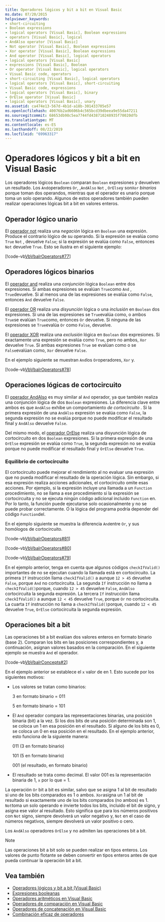 ```yaml
---
title: Operadores lógicos y bit a bit en Visual Basic
ms.date: 07/20/2015
helpviewer_keywords:
- short-circuiting
- Boolean expressions
- logical operators [Visual Basic], Boolean expressions
- operators [Visual Basic], logical
- AndAlso operator [Visual Basic]
- Not operator [Visual Basic], Boolean expressions
- Xor operator [Visual Basic], Boolean expressions
- And operator [Visual Basic], logical operators
- logical operators [Visual Basic]
- expressions [Visual Basic], Boolean
- Or operator [Visual Basic], logical operators
- Visual Basic code, operators
- short-circuiting [Visual Basic], logical operators
- logical operators [Visual Basic], short-circuiting
- Visual Basic code, expressions
- logical operators [Visual Basic], binary
- OrElse operator [Visual Basic]
- logical operators [Visual Basic], unary
ms.assetid: ca474e13-567d-4b1d-a18b-301433705e57
ms.openlocfilehash: 40076b2ad6606b4c565bcd39dbeea9e55da47211
ms.sourcegitcommit: 68653db98c5ea7744fd438710248935f70020dfb
ms.translationtype: MT
ms.contentlocale: es-ES
ms.lasthandoff: 08/22/2019
ms.locfileid: "69963317"
---
```

# <a name="logical-and-bitwise-operators-in-visual-basic"></a>Operadores lógicos y bit a bit en Visual Basic
Los operadores lógicos `Boolean` comparan `Boolean` expresiones y devuelven un resultado. Los `And`operadores `Or`, ,`AndAlso` `Not` , `OrElse`y son`Xor` *binarios* porque toman dos operandos, mientras que el operador es unario porque toma un solo operando. Algunos de estos operadores también pueden realizar operaciones lógicas bit a bit en valores enteros.  
  
## <a name="unary-logical-operator"></a>Operador lógico unario  
 El [operador not](../../../../visual-basic/language-reference/operators/not-operator.md) realiza una *negación* lógica en `Boolean` una expresión. Produce el contrario lógico de su operando. Si la expresión se evalúa como `True` `Not` , devuelve `False`; si la expresión se evalúa como `False`, entonces `Not` devuelve `True`. Esto se ilustra en el siguiente ejemplo:  
  
 [!code-vb[VbVbalrOperators#77](~/samples/snippets/visualbasic/VS_Snippets_VBCSharp/VbVbalrOperators/VB/Class1.vb#77)]  
  
## <a name="binary-logical-operators"></a>Operadores lógicos binarios  
 El [operador and](../../../../visual-basic/language-reference/operators/and-operator.md) realiza una *conjunción* lógica `Boolean` entre dos expresiones. Si ambas expresiones se evalúan `True`como `And` , `True`devuelve. Si al menos una de las expresiones se evalúa como `False`, entonces `And` devuelve `False`.  
  
 El [operador OR](../../../../visual-basic/language-reference/operators/or-operator.md) realiza una *disyunción* lógica o una *inclusión* en `Boolean` dos expresiones. Si una de las expresiones se `True`evalúa como, o ambos `True`se evalúan `True`como, entonces `Or` devuelve. Si ninguna de las expresiones se `True`evalúa `Or` como `False`, devuelve.  
  
 El [operador XOR](../../../../visual-basic/language-reference/operators/xor-operator.md) realiza una *exclusión* lógica en `Boolean` dos expresiones. Si exactamente una expresión se evalúa como `True`, pero no ambos, `Xor` devuelve `True`. Si ambas expresiones `True` se evalúan como o se `False`evalúan como, `Xor` devuelve `False`.  
  
 En el ejemplo siguiente se muestran `And`los `Or`operadores, `Xor` y.  
  
 [!code-vb[VbVbalrOperators#78](~/samples/snippets/visualbasic/VS_Snippets_VBCSharp/VbVbalrOperators/VB/Class1.vb#78)]  
  
## <a name="short-circuiting-logical-operations"></a>Operaciones lógicas de cortocircuito  
 El [operador AndAlso](../../../../visual-basic/language-reference/operators/andalso-operator.md) es muy similar al `And` operador, ya que también realiza una conjunción lógica de dos `Boolean` expresiones. La diferencia clave entre ambos es que `AndAlso` exhibe un comportamiento *de cortocircuito* . Si la primera expresión de una `AndAlso` expresión se evalúa como `False`, la segunda expresión no se evalúa porque no puede modificar el resultado final y `AndAlso` devuelve `False`.  
  
 Del mismo modo, el [operador OrElse](../../../../visual-basic/language-reference/operators/orelse-operator.md) realiza una disyunción lógica de cortocircuito en dos `Boolean` expresiones. Si la primera expresión de una `OrElse` expresión se evalúa como `True`, la segunda expresión no se evalúa porque no puede modificar el resultado final y `OrElse` devuelve `True`.  
  
### <a name="short-circuiting-trade-offs"></a>Equilibrio de cortocircuito  
 El cortocircuito puede mejorar el rendimiento al no evaluar una expresión que no pueda modificar el resultado de la operación lógica. Sin embargo, si esa expresión realiza acciones adicionales, el cortocircuito omite esas acciones. Por ejemplo, si la expresión incluye una llamada a un `Function` procedimiento, no se llama a ese procedimiento si la expresión se cortocircuita y no se ejecuta ningún código adicional incluido `Function` en. Por lo tanto, la función puede ejecutarse solo ocasionalmente y no se puede probar correctamente. O la lógica del programa podría depender del código `Function`del.  
  
 En el ejemplo siguiente se muestra la diferencia `And`entre `Or`, y sus homólogos de cortocircuito.  
  
 [!code-vb[VbVbalrOperators#81](~/samples/snippets/visualbasic/VS_Snippets_VBCSharp/VbVbalrOperators/VB/Class1.vb#81)]  
  
 [!code-vb[VbVbalrOperators#80](~/samples/snippets/visualbasic/VS_Snippets_VBCSharp/VbVbalrOperators/VB/Class1.vb#80)]  
  
 [!code-vb[VbVbalrOperators#79](~/samples/snippets/visualbasic/VS_Snippets_VBCSharp/VbVbalrOperators/VB/Class1.vb#79)]  
  
 En el ejemplo anterior, tenga en cuenta que algunos códigos `checkIfValid()` importantes de no se ejecutan cuando la llamada está en cortocircuito. La primera `If` instrucción llama `checkIfValid()` a aunque `12 > 45` devuelve `False`, porque `And` no cortocircuita. La segunda `If` instrucción no llama a `checkIfValid()`porque, cuando `12 > 45` devuelve `False`, `AndAlso` cortocircuita la segunda expresión. La tercera `If` instrucción llama `checkIfValid()` a aunque `12 < 45` devuelve `True`, porque `Or` no cortocircuita. La cuarta `If` instrucción no llama a `checkIfValid()`porque, cuando `12 < 45` devuelve `True`, `OrElse` cortocircuita la segunda expresión.  
  
## <a name="bitwise-operations"></a>Operaciones bit a bit  
 Las operaciones bit a bit evalúan dos valores enteros en formato binario (base 2). Comparan los bits en las posiciones correspondientes y, a continuación, asignan valores basados en la comparación. En el siguiente ejemplo se muestra `And` el operador.  
  
 [!code-vb[VbVbalrConcepts#2](~/samples/snippets/visualbasic/VS_Snippets_VBCSharp/VbVbalrConcepts/VB/Class1.vb#2)]  
  
 En el ejemplo anterior se establece el `x` valor de en 1. Esto sucede por los siguientes motivos:  
  
- Los valores se tratan como binarios:  
  
     3 en formato binario = 011  
  
     5 en formato binario = 101  
  
- El `And` operador compara las representaciones binarias, una posición binaria (bit) a la vez. Si los dos bits de una posición determinada son 1, se coloca un 1 en esa posición en el resultado. Si alguno de los bits es 0, se coloca un 0 en esa posición en el resultado. En el ejemplo anterior, esto funciona de la siguiente manera:  
  
     011 (3 en formato binario)  
  
     101 (5 en formato binario)  
  
     001 (el resultado, en formato binario)  
  
- El resultado se trata como decimal. El valor 001 es la representación binaria de 1, `x` por lo que = 1.  
  
 La operación `Or` bit a bit es similar, salvo que se asigna 1 al bit de resultado si uno de los bits comparados es 1 o ambos. `Xor`asigna un 1 al bit de resultado si exactamente uno de los bits comparados (no ambos) es 1. `Not`toma un solo operando e invierte todos los bits, incluido el bit de signo, y asigna ese valor al resultado. Esto significa que para los números positivos con `Not` signo, siempre devolverá un valor negativo y, `Not` en el caso de números negativos, siempre devolverá un valor positivo o cero.  
  
 Los `AndAlso` operadores `OrElse` y no admiten las operaciones bit a bit.  
  
> [!NOTE]
> Las operaciones bit a bit solo se pueden realizar en tipos enteros. Los valores de punto flotante se deben convertir en tipos enteros antes de que pueda continuar la operación bit a bit.  
  
## <a name="see-also"></a>Vea también

- [Operadores lógicos y bit a bit (Visual Basic)](../../../../visual-basic/language-reference/operators/logical-bitwise-operators.md)
- [Expresiones booleanas](../../../../visual-basic/programming-guide/language-features/operators-and-expressions/boolean-expressions.md)
- [Operadores aritméticos en Visual Basic](../../../../visual-basic/programming-guide/language-features/operators-and-expressions/arithmetic-operators.md)
- [Operadores de comparación en Visual Basic](../../../../visual-basic/programming-guide/language-features/operators-and-expressions/comparison-operators.md)
- [Operadores de concatenación en Visual Basic](../../../../visual-basic/programming-guide/language-features/operators-and-expressions/concatenation-operators.md)
- [Combinación eficaz de operadores](../../../../visual-basic/programming-guide/language-features/operators-and-expressions/efficient-combination-of-operators.md)

